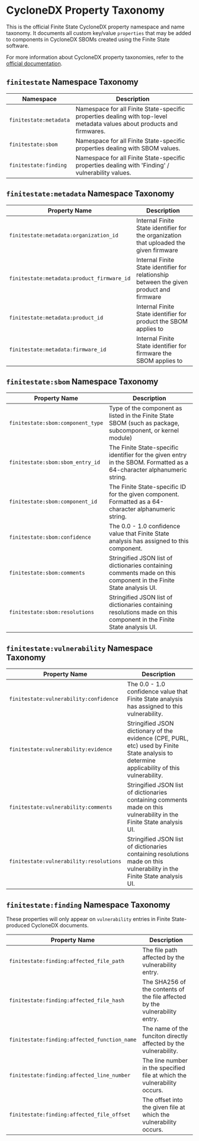 # CycloneDX Property Taxonomy

This is the official Finite State CycloneDX property namespace and name taxonomy. It documents all custom key/value `properties` that may be added to components in CycloneDX SBOMs created using the Finite State software.

For more information about CycloneDX property taxonomies, refer to the [official documentation](https://github.com/CycloneDX/cyclonedx-property-taxonomy).

## `finitestate` Namespace Taxonomy

| Namespace              | Description                                                                                                             |
| ---------------------- | ----------------------------------------------------------------------------------------------------------------------- |
| `finitestate:metadata` | Namespace for all Finite State-specific properties dealing with top-level metadata values about products and firmwares. |
| `finitestate:sbom`     | Namespace for all Finite State-specific properties dealing with SBOM values.                                            |
| `finitestate:finding`  | Namespace for all Finite State-specific properties dealing with 'Finding' / vulnerability values.                       |

## `finitestate:metadata` Namespace Taxonomy

| Property Name                              | Description                                                                              |
| ------------------------------------------ | ---------------------------------------------------------------------------------------- |
| `finitestate:metadata:organization_id`     | Internal Finite State identifier for the organization that uploaded the given firmware   |
| `finitestate:metadata:product_firmware_id` | Internal Finite State identifier for relationship between the given product and firmware |
| `finitestate:metadata:product_id`          | Internal Finite State identifier for product the SBOM applies to                         |
| `finitestate:metadata:firmware_id`         | Internal Finite State identifier for firmware the SBOM applies to                        |

## `finitestate:sbom` Namespace Taxonomy

| Property Name                     | Description                                                                                                            |
| --------------------------------- | ---------------------------------------------------------------------------------------------------------------------- |
| `finitestate:sbom:component_type` | Type of the component as listed in the Finite State SBOM (such as package, subcomponent, or kernel module)             |
| `finitestate:sbom:sbom_entry_id`  | The Finite State-specific identifier for the given entry in the SBOM. Formatted as a 64-character alphanumeric string. |
| `finitestate:sbom:component_id`   | The Finite State-specific ID for the given component. Formatted as a 64-character alphanumeric string.                 |
| `finitestate:sbom:confidence`     | The 0.0 - 1.0 confidence value that Finite State analysis has assigned to this component.                              |
| `finitestate:sbom:comments`       | Stringified JSON list of dictionaries containing comments made on this component in the Finite State analysis UI.      |
| `finitestate:sbom:resolutions`    | Stringified JSON list of dictionaries containing resolutions made on this component in the Finite State analysis UI.   |

## `finitestate:vulnerability` Namespace Taxonomy

| Property Name                     | Description                                                                                                                                        |
| --------------------------------- | -------------------------------------------------------------------------------------------------------------------------------------------------- |
| `finitestate:vulnerability:confidence`  | The 0.0 - 1.0 confidence value that Finite State analysis has assigned to this vulnerability.                                                |
| `finitestate:vulnerability:evidence`    | Stringified JSON dictionary of the evidence (CPE, PURL, etc) used by Finite State analysis to determine applicability of this vulnerability. |
| `finitestate:vulnerability:comments`    | Stringified JSON list of dictionaries containing comments made on this vulnerability in the Finite State analysis UI.                        |
| `finitestate:vulnerability:resolutions` | Stringified JSON list of dictionaries containing resolutions made on this vulnerability in the Finite State analysis UI.                     |

## `finitestate:finding` Namespace Taxonomy

These properties will only appear on `vulnerability` entries in Finite State-produced CycloneDX documents.

| Property Name                                | Description                                                                 |
| -------------------------------------------- | --------------------------------------------------------------------------- |
| `finitestate:finding:affected_file_path`     | The file path affected by the vulnerability entry.                          |
| `finitestate:finding:affected_file_hash`     | The SHA256 of the contents of the file affected by the vulnerability entry. |
| `finitestate:finding:affected_function_name` | The name of the funciton directly affected by the vulnerability.            |
| `finitestate:finding:affected_line_number`   | The line number in the specified file at which the vulnerability occurs.    |
| `finitestate:finding:affected_file_offset`   | The offset into the given file at which the vulnerability occurs.           |
